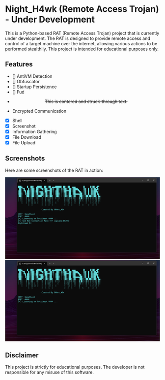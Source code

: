 # Night_H4wk (Remote Access Trojan) - Under Development

This is a Python-based RAT (Remote Access Trojan) project that is currently under development. The RAT is designed to provide remote access and control of a target machine over the internet, allowing various actions to be performed stealthily. This project is intended for educational purposes only.

## Features

- [] AntiVM Detection
- [] Obfuscator
- [] Startup Persistence
- [] Fud
- <p align="center"><s>This is centered and struck-through text.</s></p>
- Encrypted Communication
- [x] Shell
- [x] Screenshot
- [x] Information Gathering
- [x] File Download
- [x] File Upload

## Screenshots

Here are some screenshots of the RAT in action:

![Screenshot 1](Screenshot1.png)
![Screenshot 2](Screenshot.png)

## Disclaimer

This project is strictly for educational purposes. The developer is not responsible for any misuse of this software.


